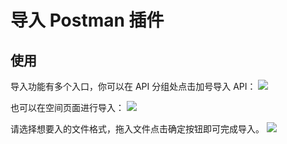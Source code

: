 # 导入 Postman 插件

## 使用

导入功能有多个入口，你可以在 API 分组处点击加号导入 API：
![](https://raw.githubusercontent.com/eolinker/postcat-extensions/main/shared/assets/images/import-api-zh.png)

也可以在空间页面进行导入：
![](https://raw.githubusercontent.com/eolinker/postcat-extensions/main/shared/assets/images/overview-zh.png)

请选择想要入的文件格式，拖入文件点击确定按钮即可完成导入。
![](https://raw.githubusercontent.com/eolinker/postcat-extensions/main/packages/feature/import/postman/assets/images/2022-08-23-15-55-25.png)
